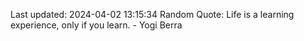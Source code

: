 Last updated: 2024-04-02 13:15:34
Random Quote: Life is a learning experience, only if you learn. - Yogi Berra